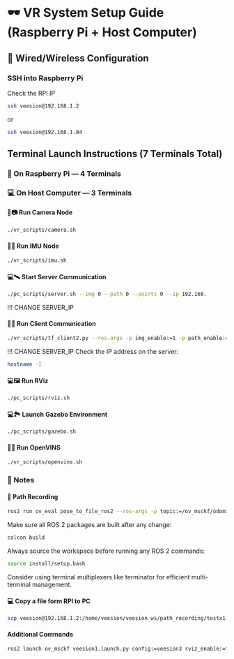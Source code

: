 # 🕶️ VR System Setup Guide (Raspberry Pi + Host Computer)

## 🔌 Wired/Wireless Configuration

### SSH into Raspberry Pi
Check the RPI IP
```sh
ssh veesion@192.168.1.2
```
or 
```sh
ssh veesion@192.168.1.84
```
## Terminal Launch Instructions (7 Terminals Total)
### 🍓 On Raspberry Pi — 4 Terminals
### 💻 On Host Computer — 3 Terminals

#### 🍓📷 Run Camera Node
```sh
./vr_scripts/camera.sh
```
#### 🍓📡 Run IMU Node
```sh
./vr_scripts/imu.sh
```
#### 💻🛰️ Start Server Communication
```sh
./pc_scripts/server.sh --img 0 --path 0 --points 0 --ip 192.168. 
```
!!! CHANGE SERVER_IP

#### 🍓🌐 Run Client Communication
```sh
./vr_scripts/tf_client2.py --ros-args -p img_enable:=1 -p path_enable:=0 -p points_enable:=0 -p server_ip:=192.168.  
```
!!! CHANGE SERVER_IP
Check the IP address on the server:
```sh
hostname -I
```

#### 💻🖼️ Run RViz
```sh
./pc_scripts/rviz.sh
```
#### 💻🏞️ Launch Gazebo Environment
```sh
./pc_scripts/gazebo.sh
```

#### 🍓🧠 Run OpenVINS
```sh
./vr_scripts/openvins.sh
```

### 📝 Notes

#### 🍓 Path Recording
```sh
ros2 run ov_eval pose_to_file_ros2 --ros-args -p topic:=/ov_msckf/odomimu -p topic_type:=Odometry -p output:=/home/veesion/veesion_ws/path_recording/test1.txt
```

Make sure all ROS 2 packages are built after any change:
```sh
colcon build
```
Always source the workspace before running any ROS 2 commands:
```sh
source install/setup.bash
```

Consider using terminal multiplexers like terminator for efficient multi-terminal management.
#### 💻 Copy a file form RPI to PC
```sh
scp veesion@192.168.1.2:/home/veesion/veesion_ws/path_recording/testx1.txt ~/Desktop/paths/
```
#### Additional Commands
```sh
ros2 launch ov_msckf veesion1.launch.py config:=veesion3 rviz_enable:=false
```


